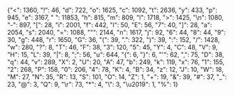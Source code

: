 {"<": 1360, "!": 46, "d": 722, "o": 1625, "c": 1092, "t": 2636, "y": 433, "p": 945, "e": 3167, " ": 11853, "h": 815, "m": 809, "l": 1718, ">": 1425, "\n": 1080, "-": 897, "[": 28, "i": 2001, "f": 442, "I": 50, "E": 56, "7": 40, "]": 28, "a": 2054, "s": 2040, "=": 1088, "\"": 2144, "n": 1617, "j": 92, "6": 44, "8": 44, "9": 30, "g": 448, "r": 1650, "G": 36, "(": 39, ".": 322, ")": 39, ":": 152, "/": 1428, "w": 280, "?": 8, "T": 46, "F": 38, "3": 120, "5": 45, "Y": 4, "C": 48, "V": 9, "H": 15, "L": 39, "|": 8, ";": 56, "u": 644, "{": 6, "}": 6, "'": 62, ",": 75, "D": 38, "q": 44, "v": 289, "X": 2, "U": 20, "A": 47, "b": 249, "k": 119, "x": 76, "1": 155, "2": 268, "P": 158, "0": 206, "4": 78, "K": 4, "B": 34, "z": 12, "J": 10, "W": 18, "M": 27, "N": 35, "R": 13, "S": 101, "O": 14, "Z": 1, "+": 19, "&": 39, "#": 37, "_": 23, "@": 3, "Q": 9, "\r": 73, "*": 4, "\\": 3, "\u2019": 1, "%": 1}